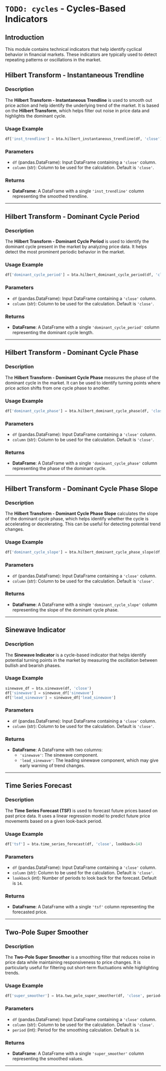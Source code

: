 # `TODO: cycles` - Cycles-Based Indicators

## Introduction
This module contains technical indicators that help identify cyclical behavior in financial markets. These indicators are typically used to detect repeating patterns or oscillations in the market.

## Hilbert Transform - Instantaneous Trendline

### Description
The **Hilbert Transform - Instantaneous Trendline** is used to smooth out price action and help identify the underlying trend of the market. It is based on the **Hilbert Transform**, which helps filter out noise in price data and highlights the dominant cycle.

### Usage Example
```python
df['inst_trendline'] = bta.hilbert_instantaneous_trendline(df, 'close')
```

### Parameters
- `df` (pandas.DataFrame): Input DataFrame containing a `'close'` column.
- `column` (str): Column to be used for the calculation. Default is `'close'`.

### Returns
- **DataFrame**: A DataFrame with a single `'inst_trendline'` column representing the smoothed trendline.

---

## Hilbert Transform - Dominant Cycle Period

### Description
The **Hilbert Transform - Dominant Cycle Period** is used to identify the dominant cycle present in the market by analyzing price data. It helps detect the most prominent periodic behavior in the market.

### Usage Example
```python
df['dominant_cycle_period'] = bta.hilbert_dominant_cycle_period(df, 'close')
```

### Parameters
- `df` (pandas.DataFrame): Input DataFrame containing a `'close'` column.
- `column` (str): Column to be used for the calculation. Default is `'close'`.

### Returns
- **DataFrame**: A DataFrame with a single `'dominant_cycle_period'` column representing the dominant cycle length.

---

## Hilbert Transform - Dominant Cycle Phase

### Description
The **Hilbert Transform - Dominant Cycle Phase** measures the phase of the dominant cycle in the market. It can be used to identify turning points where price action shifts from one cycle phase to another.

### Usage Example
```python
df['dominant_cycle_phase'] = bta.hilbert_dominant_cycle_phase(df, 'close')
```

### Parameters
- `df` (pandas.DataFrame): Input DataFrame containing a `'close'` column.
- `column` (str): Column to be used for the calculation. Default is `'close'`.

### Returns
- **DataFrame**: A DataFrame with a single `'dominant_cycle_phase'` column representing the phase of the dominant cycle.

---

## Hilbert Transform - Dominant Cycle Phase Slope

### Description
The **Hilbert Transform - Dominant Cycle Phase Slope** calculates the slope of the dominant cycle phase, which helps identify whether the cycle is accelerating or decelerating. This can be useful for detecting potential trend changes.

### Usage Example
```python
df['dominant_cycle_slope'] = bta.hilbert_dominant_cycle_phase_slope(df, 'close')
```

### Parameters
- `df` (pandas.DataFrame): Input DataFrame containing a `'close'` column.
- `column` (str): Column to be used for the calculation. Default is `'close'`.

### Returns
- **DataFrame**: A DataFrame with a single `'dominant_cycle_slope'` column representing the slope of the dominant cycle phase.

---

## Sinewave Indicator

### Description
The **Sinewave Indicator** is a cycle-based indicator that helps identify potential turning points in the market by measuring the oscillation between bullish and bearish phases.

### Usage Example
```python
sinewave_df = bta.sinewave(df, 'close')
df['sinewave'] = sinewave_df['sinewave']
df['lead_sinewave'] = sinewave_df['lead_sinewave']
```

### Parameters
- `df` (pandas.DataFrame): Input DataFrame containing a `'close'` column.
- `column` (str): Column to be used for the calculation. Default is `'close'`.

### Returns
- **DataFrame**: A DataFrame with two columns:
  - `'sinewave'`: The sinewave component.
  - `'lead_sinewave'`: The leading sinewave component, which may give early warning of trend changes.

---

## Time Series Forecast

### Description
The **Time Series Forecast (TSF)** is used to forecast future prices based on past price data. It uses a linear regression model to predict future price movements based on a given look-back period.

### Usage Example
```python
df['tsf'] = bta.time_series_forecast(df, 'close', lookback=14)
```

### Parameters
- `df` (pandas.DataFrame): Input DataFrame containing a `'close'` column.
- `column` (str): Column to be used for the calculation. Default is `'close'`.
- `lookback` (int): Number of periods to look back for the forecast. Default is `14`.

### Returns
- **DataFrame**: A DataFrame with a single `'tsf'` column representing the forecasted price.

---

## Two-Pole Super Smoother

### Description
The **Two-Pole Super Smoother** is a smoothing filter that reduces noise in price data while maintaining responsiveness to price changes. It is particularly useful for filtering out short-term fluctuations while highlighting trends.

### Usage Example
```python
df['super_smoother'] = bta.two_pole_super_smoother(df, 'close', period=14)
```

### Parameters
- `df` (pandas.DataFrame): Input DataFrame containing a `'close'` column.
- `column` (str): Column to be used for the calculation. Default is `'close'`.
- `period` (int): Period for the smoothing calculation. Default is `14`.

### Returns
- **DataFrame**: A DataFrame with a single `'super_smoother'` column representing the smoothed values.

---
